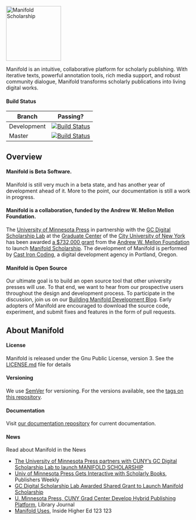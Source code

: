 <a href="http://manifold.umn.edu/">
    <img width="150" src="http://manifold.umn.edu/logo/manifold_avatar-01.png" alt="Manifold Scholarship" />
</a>

Manifold is an intuitive, collaborative platform for scholarly publishing. With iterative texts, powerful annotation tools, rich media support, and robust community dialogue, Manifold transforms scholarly publications into living digital works.

#### Build Status

Branch       | Passing?
------------ | -------------
Development  | [![Build Status](https://travis-ci.org/ManifoldScholar/manifold.svg?branch=development)](https://travis-ci.org/ManifoldScholar/manifold)
Master       |[![Build Status](https://travis-ci.org/ManifoldScholar/manifold.svg?branch=master)](https://travis-ci.org/ManifoldScholar/manifold)

## Overview

#### Manifold is Beta Software.
Manifold is still very much in a beta state, and has another year of development ahead of it. More to the point, our documentation is still a work in progress.

#### Manifold is a collaboration, funded by the Andrew W. Mellon Mellon Foundation.

The [University of Minnesota Press](https://www.upress.umn.edu) in partnership with the [GC Digital Scholarship Lab](https://gcdsl.commons.gc.cuny.edu/) at the [Graduate Center](http://www.gc.cuny.edu/Home) of the [City University of New York](http://cuny.edu) has been awarded [a $732,000 grant](https://mellon.org/grants/grants-database/grants/university-of-minnesota-at-twin-cities/11500644/) from the [Andrew W. Mellon Foundation](https://mellon.org) to launch [Manifold Scholarship](http://manifold.umn.edu). The development of Manifold is performed by [Cast Iron Coding](http://castironcoding.com), a digital development agency in Portland, Oregon.

#### Manifold is Open Source

Our ultimate goal is to build an open source tool that other university presses will use. To that end, we want to hear from our prospective users throughout the design and development process. To participate in the discussion, join us on our [Building Manifold Development Blog](http://manifold.umn.edu). Early adopters of Manifold are encouraged to download the source code, experiment, and submit fixes and features in the form of pull requests.

## About Manifold

#### License

Manifold is released under the Gnu Public License, version 3. See the [LICENSE.md](LICENSE.md) file for details

#### Versioning

We use [SemVer](http://semver.org/) for versioning. For the versions available, see the [tags on this repository](https://github.com/ManifoldScholar/manifold/tags). 

#### Documentation

Visit [our documentation repository](https://github.com/ManifoldScholar/manifold-docs) for current documentation.

#### News

Read about Manifold in the News

* [The University of Minnesota Press partners with CUNY’s GC Digital Scholarship Lab to launch MANIFOLD SCHOLARSHIP](https://www.upress.umn.edu/press/press-releases/manifold-scholarship)
* [Univ of Minnesota Press Gets Interactive with Scholarly Books](http://www.publishersweekly.com/pw/by-topic/industry-news/publisher-news/article/66371-univ-of-minnesota-press-gets-interactive-with-scholarly-books.html), Publishers Weekly
* [GC Digital Scholarship Lab Awarded Shared Grant to Launch Manifold Scholarship](http://www.gc.cuny.edu/News/GC-News/Detail?id=30695#sthash.5Q1m0NQP.dpuf)
* [U. Minnesota Press, CUNY Grad Center Develop Hybrid Publishing Platform](http://lj.libraryjournal.com/2015/05/publishing/u-minnesota-press-cuny-grad-center-develop-hybrid-publishing-platform/), Library Journal
* [Manifold Uses](https://www.insidehighered.com/news/2017/04/07/hybrid-publishing-platform-manifold-enters-public-beta-phase), Inside Higher Ed
123
123
